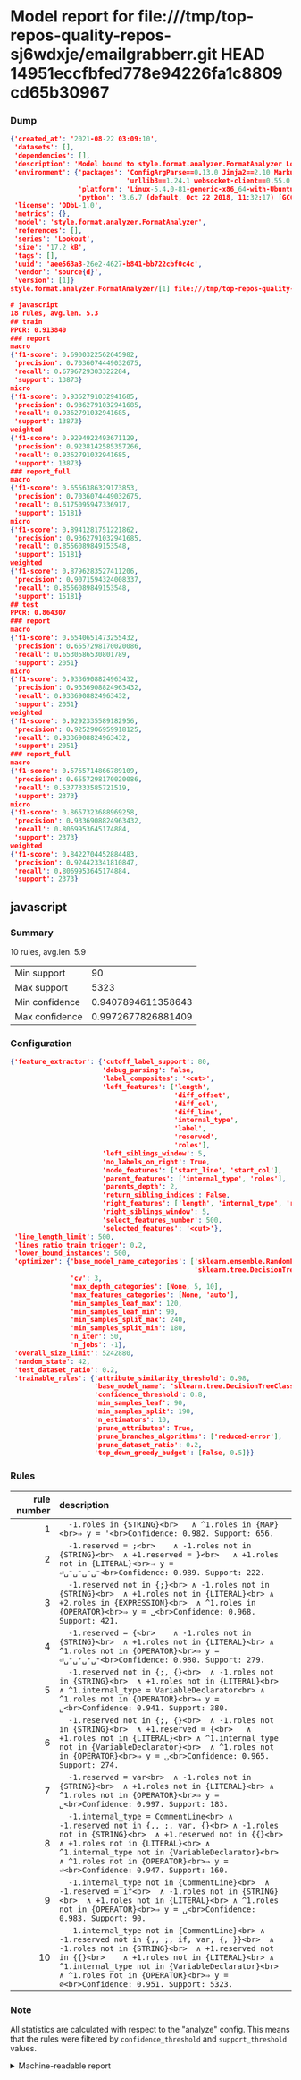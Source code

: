 # Model report for file:///tmp/top-repos-quality-repos-sj6wdxje/emailgrabberr.git HEAD 14951eccfbfed778e94226fa1c8809cd65b30967

### Dump

```json
{'created_at': '2021-08-22 03:09:10',
 'datasets': [],
 'dependencies': [],
 'description': 'Model bound to style.format.analyzer.FormatAnalyzer Lookout analyzer.',
 'environment': {'packages': 'ConfigArgParse==0.13.0 Jinja2==2.10 MarkupSafe==1.1.1 PyStemmer==1.3.0 PyYAML==5.1 Pympler==0.5 SQLAlchemy==1.2.10 SQLAlchemy-Utils==0.33.3 asdf==2.3.2 bblfsh==2.12.7 boto==2.49.0 boto3==1.9.130 botocore==1.12.130 cachetools==2.0.1 certifi==2019.3.9 chardet==3.0.4 clint==0.5.1 docker==3.7.0 docker-pycreds==0.4.0 dulwich==0.19.11 grpcio==1.19.0 grpcio-tools==1.19.0 humanfriendly==4.16.1 humanize==0.5.1 idna==2.8 jmespath==0.9.4 jsonschema==2.6.0 lookout-sdk==0.4.1 lookout-sdk-ml==0.19.0 lookout-style==0.2.0 lz4==2.1.6 modelforge==0.12.1 numpy==1.16.2 packaging==19.0 pandas==0.22.0 pip==19.0.3 protobuf==3.7.0 psycopg2-binary==2.7.5 pygtrie==2.3 pyparsing==2.3.1 python-dateutil==2.8.0 python-igraph==0.7.1.post6 pytz==2019.1 requests==2.21.0 requirements-parser==0.2.0 scikit-learn==0.20.1 scikit-optimize==0.5.2 scipy==1.2.1 semantic-version==2.6.0 setuptools==40.8.0 six==1.12.0 smart-open==1.8.1 sourced-ml==0.8.2 spdx==2.5.0 stringcase==1.2.0 tabulate==0.8.2 tqdm==4.31.1 '
                             'urllib3==1.24.1 websocket-client==0.55.0 xxhash==1.3.0',
                 'platform': 'Linux-5.4.0-81-generic-x86_64-with-Ubuntu-18.04-bionic',
                 'python': '3.6.7 (default, Oct 22 2018, 11:32:17) [GCC 8.2.0]'},
 'license': 'ODbL-1.0',
 'metrics': {},
 'model': 'style.format.analyzer.FormatAnalyzer',
 'references': [],
 'series': 'Lookout',
 'size': '17.2 kB',
 'tags': [],
 'uuid': 'aee563a3-26e2-4627-b841-bb722cbf0c4c',
 'vendor': 'source{d}',
 'version': [1]}
style.format.analyzer.FormatAnalyzer/[1] file:///tmp/top-repos-quality-repos-sj6wdxje/emailgrabberr.git 14951eccfbfed778e94226fa1c8809cd65b30967

# javascript
18 rules, avg.len. 5.3
## train
PPCR: 0.913840
### report
macro
{'f1-score': 0.6900322562645982,
 'precision': 0.7036074449032675,
 'recall': 0.6796729303322284,
 'support': 13873}
micro
{'f1-score': 0.9362791032941685,
 'precision': 0.9362791032941685,
 'recall': 0.9362791032941685,
 'support': 13873}
weighted
{'f1-score': 0.9294922493671129,
 'precision': 0.9238142585357266,
 'recall': 0.9362791032941685,
 'support': 13873}
### report_full
macro
{'f1-score': 0.6556386329173853,
 'precision': 0.7036074449032675,
 'recall': 0.6175095947336917,
 'support': 15181}
micro
{'f1-score': 0.8941281751221862,
 'precision': 0.9362791032941685,
 'recall': 0.8556089849153548,
 'support': 15181}
weighted
{'f1-score': 0.8796283527411206,
 'precision': 0.9071594324008337,
 'recall': 0.8556089849153548,
 'support': 15181}
## test
PPCR: 0.864307
### report
macro
{'f1-score': 0.6540651473255432,
 'precision': 0.6557298170020086,
 'recall': 0.6530586530801789,
 'support': 2051}
micro
{'f1-score': 0.9336908824963432,
 'precision': 0.9336908824963432,
 'recall': 0.9336908824963432,
 'support': 2051}
weighted
{'f1-score': 0.9292335589182956,
 'precision': 0.9252906959918125,
 'recall': 0.9336908824963432,
 'support': 2051}
### report_full
macro
{'f1-score': 0.5765714866789109,
 'precision': 0.6557298170020086,
 'recall': 0.5377333585721519,
 'support': 2373}
micro
{'f1-score': 0.8657323688969258,
 'precision': 0.9336908824963432,
 'recall': 0.8069953645174884,
 'support': 2373}
weighted
{'f1-score': 0.8422704452884483,
 'precision': 0.924423341810847,
 'recall': 0.8069953645174884,
 'support': 2373}
```

## javascript
### Summary
10 rules, avg.len. 5.9

| | |
|-|-|
|Min support|90|
|Max support|5323|
|Min confidence|0.9407894611358643|
|Max confidence|0.9972677826881409|

### Configuration

```json
{'feature_extractor': {'cutoff_label_support': 80,
                       'debug_parsing': False,
                       'label_composites': '<cut>',
                       'left_features': ['length',
                                         'diff_offset',
                                         'diff_col',
                                         'diff_line',
                                         'internal_type',
                                         'label',
                                         'reserved',
                                         'roles'],
                       'left_siblings_window': 5,
                       'no_labels_on_right': True,
                       'node_features': ['start_line', 'start_col'],
                       'parent_features': ['internal_type', 'roles'],
                       'parents_depth': 2,
                       'return_sibling_indices': False,
                       'right_features': ['length', 'internal_type', 'reserved', 'roles'],
                       'right_siblings_window': 5,
                       'select_features_number': 500,
                       'selected_features': '<cut>'},
 'line_length_limit': 500,
 'lines_ratio_train_trigger': 0.2,
 'lower_bound_instances': 500,
 'optimizer': {'base_model_name_categories': ['sklearn.ensemble.RandomForestClassifier',
                                              'sklearn.tree.DecisionTreeClassifier'],
               'cv': 3,
               'max_depth_categories': [None, 5, 10],
               'max_features_categories': [None, 'auto'],
               'min_samples_leaf_max': 120,
               'min_samples_leaf_min': 90,
               'min_samples_split_max': 240,
               'min_samples_split_min': 180,
               'n_iter': 50,
               'n_jobs': -1},
 'overall_size_limit': 5242880,
 'random_state': 42,
 'test_dataset_ratio': 0.2,
 'trainable_rules': {'attribute_similarity_threshold': 0.98,
                     'base_model_name': 'sklearn.tree.DecisionTreeClassifier',
                     'confidence_threshold': 0.8,
                     'min_samples_leaf': 90,
                     'min_samples_split': 190,
                     'n_estimators': 10,
                     'prune_attributes': True,
                     'prune_branches_algorithms': ['reduced-error'],
                     'prune_dataset_ratio': 0.2,
                     'top_down_greedy_budget': [False, 0.5]}}
```

### Rules

| rule number | description |
|----:|:-----|
| 1 | `  -1.roles in {STRING}<br>	∧ ^1.roles in {MAP}<br>⇒ y = '<br>Confidence: 0.982. Support: 656.` |
| 2 | `  -1.reserved = ;<br>	∧ -1.roles not in {STRING}<br>	∧ +1.reserved = }<br>	∧ +1.roles not in {LITERAL}<br>⇒ y = ⏎␣⁻␣⁻␣⁻␣⁻<br>Confidence: 0.989. Support: 222.` |
| 3 | `  -1.reserved not in {;}<br>	∧ -1.roles not in {STRING}<br>	∧ +1.roles not in {LITERAL}<br>	∧ +2.roles in {EXPRESSION}<br>	∧ ^1.roles in {OPERATOR}<br>⇒ y = ␣<br>Confidence: 0.968. Support: 421.` |
| 4 | `  -1.reserved = {<br>	∧ -1.roles not in {STRING}<br>	∧ +1.roles not in {LITERAL}<br>	∧ ^1.roles not in {OPERATOR}<br>⇒ y = ⏎␣⁺␣⁺␣⁺␣⁺<br>Confidence: 0.980. Support: 279.` |
| 5 | `  -1.reserved not in {;, {}<br>	∧ -1.roles not in {STRING}<br>	∧ +1.roles not in {LITERAL}<br>	∧ ^1.internal_type = VariableDeclarator<br>	∧ ^1.roles not in {OPERATOR}<br>⇒ y = ␣<br>Confidence: 0.941. Support: 380.` |
| 6 | `  -1.reserved not in {;, {}<br>	∧ -1.roles not in {STRING}<br>	∧ +1.reserved = {<br>	∧ +1.roles not in {LITERAL}<br>	∧ ^1.internal_type not in {VariableDeclarator}<br>	∧ ^1.roles not in {OPERATOR}<br>⇒ y = ␣<br>Confidence: 0.965. Support: 274.` |
| 7 | `  -1.reserved = var<br>	∧ -1.roles not in {STRING}<br>	∧ +1.roles not in {LITERAL}<br>	∧ ^1.roles not in {OPERATOR}<br>⇒ y = ␣<br>Confidence: 0.997. Support: 183.` |
| 8 | `  -1.internal_type = CommentLine<br>	∧ -1.reserved not in {,, ;, var, {}<br>	∧ -1.roles not in {STRING}<br>	∧ +1.reserved not in {{}<br>	∧ +1.roles not in {LITERAL}<br>	∧ ^1.internal_type not in {VariableDeclarator}<br>	∧ ^1.roles not in {OPERATOR}<br>⇒ y = ⏎<br>Confidence: 0.947. Support: 160.` |
| 9 | `  -1.internal_type not in {CommentLine}<br>	∧ -1.reserved = if<br>	∧ -1.roles not in {STRING}<br>	∧ +1.roles not in {LITERAL}<br>	∧ ^1.roles not in {OPERATOR}<br>⇒ y = ␣<br>Confidence: 0.983. Support: 90.` |
| 10 | `  -1.internal_type not in {CommentLine}<br>	∧ -1.reserved not in {,, ;, if, var, {, }}<br>	∧ -1.roles not in {STRING}<br>	∧ +1.reserved not in {{}<br>	∧ +1.roles not in {LITERAL}<br>	∧ ^1.internal_type not in {VariableDeclarator}<br>	∧ ^1.roles not in {OPERATOR}<br>⇒ y = ∅<br>Confidence: 0.951. Support: 5323.` |

### Note
All statistics are calculated with respect to the "analyze" config. This means that the rules were filtered by
`confidence_threshold` and `support_threshold` values.

<details>
    <summary>Machine-readable report</summary>
```json
{"javascript": {"avg_rule_len": 5.9, "max_conf": 0.9972677826881409, "max_support": 5323, "min_conf": 0.9407894611358643, "min_support": 90, "num_rules": 10}}
```
</details>
